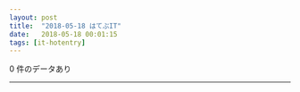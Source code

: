 ```yaml
---
layout: post
title:  "2018-05-18 はてぶIT"
date:   2018-05-18 00:01:15
tags: [it-hotentry]
---
```

0 件のデータあり

<hr>
